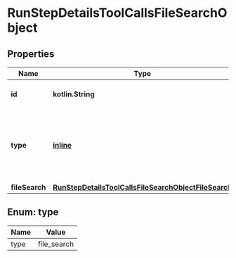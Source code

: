 
# RunStepDetailsToolCallsFileSearchObject

## Properties
| Name | Type | Description | Notes |
| ------------ | ------------- | ------------- | ------------- |
| **id** | **kotlin.String** | The ID of the tool call object. |  |
| **type** | [**inline**](#Type) | The type of tool call. This is always going to be &#x60;file_search&#x60; for this type of tool call. |  |
| **fileSearch** | [**RunStepDetailsToolCallsFileSearchObjectFileSearch**](RunStepDetailsToolCallsFileSearchObjectFileSearch.md) |  |  |


<a id="Type"></a>
## Enum: type
| Name | Value |
| ---- | ----- |
| type | file_search |



